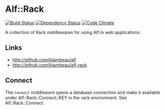 # Alf::Rack

[![Build Status](https://secure.travis-ci.org/alf-tool/alf-rack.png)](http://travis-ci.org/alf-tool/alf-rack)
[![Dependency Status](https://gemnasium.com/alf-tool/alf-rack.png)](https://gemnasium.com/alf-tool/alf-rack)
[![Code Climate](https://codeclimate.com/github/alf-tool/alf-sql.png)](https://codeclimate.com/github/alf-tool/alf-rack)

A collection of Rack middlewares for using Alf in web applications.

## Links

* http://github.com/blambeau/alf
* http://github.com/blambeau/alf-rack

## Connect

The `Connect` middleware opens a database connection and make it available
under Alf::Rack::Connect::KEY in the rack environment. See Alf::Rack::Connect.
